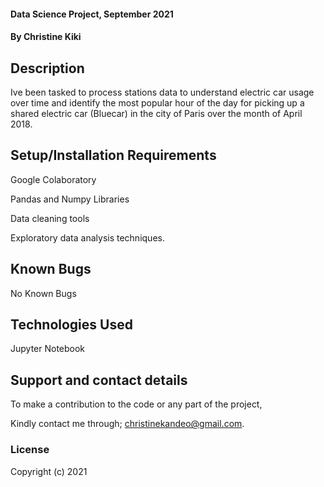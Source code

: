 

#### Data Science Project, September 2021
#### By **Christine Kiki**
## Description

Ive been tasked to process stations data to understand electric car usage over time and identify the most popular hour of the day for picking up a shared electric car (Bluecar) in the city of Paris over the month of April 2018.
## Setup/Installation Requirements
Google Colaboratory

Pandas and Numpy Libraries

Data cleaning tools

Exploratory data analysis techniques.
## Known Bugs
No Known Bugs
## Technologies Used
Jupyter Notebook
## Support and contact details
To make a contribution to the code or any part of the project,

Kindly contact me through; christinekandeo@gmail.com.
### License
Copyright (c) 2021 
  

